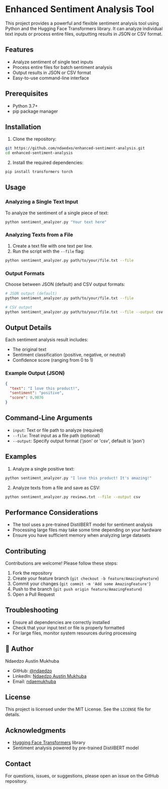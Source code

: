 # Enhanced Sentiment Analysis Tool

This project provides a powerful and flexible sentiment analysis tool using Python and the Hugging Face Transformers library. It can analyze individual text inputs or process entire files, outputting results in JSON or CSV format.

## Features

- Analyze sentiment of single text inputs
- Process entire files for batch sentiment analysis
- Output results in JSON or CSV format
- Easy-to-use command-line interface

## Prerequisites

- Python 3.7+
- pip package manager

## Installation

1. Clone the repository:
```bash
git https://github.com/ndaedxo/enhanced-sentiment-analysis.git
cd enhanced-sentiment-analysis
```

2. Install the required dependencies:
```bash
pip install transformers torch
```

## Usage

### Analyzing a Single Text Input

To analyze the sentiment of a single piece of text:

```bash
python sentiment_analyzer.py "Your text here"
```

### Analyzing Texts from a File

1. Create a text file with one text per line.
2. Run the script with the `--file` flag:

```bash
python sentiment_analyzer.py path/to/your/file.txt --file
```

### Output Formats

Choose between JSON (default) and CSV output formats:

```bash
# JSON output (default)
python sentiment_analyzer.py path/to/your/file.txt --file

# CSV output
python sentiment_analyzer.py path/to/your/file.txt --file --output csv
```

## Output Details

Each sentiment analysis result includes:
- The original text
- Sentiment classification (positive, negative, or neutral)
- Confidence score (ranging from 0 to 1)

### Example Output (JSON)
```json
{
  "text": "I love this product!",
  "sentiment": "positive",
  "score": 0.9876
}
```

## Command-Line Arguments

- `input`: Text or file path to analyze (required)
- `--file`: Treat input as a file path (optional)
- `--output`: Specify output format ('json' or 'csv', default is 'json')

## Examples

1. Analyze a single positive text:
```bash
python sentiment_analyzer.py "I love this product! It's amazing!"
```

2. Analyze texts from a file and save as CSV:
```bash
python sentiment_analyzer.py reviews.txt --file --output csv
```

## Performance Considerations

- The tool uses a pre-trained DistilBERT model for sentiment analysis
- Processing large files may take some time depending on your hardware
- Ensure you have sufficient memory when analyzing large datasets

## Contributing

Contributions are welcome! Please follow these steps:

1. Fork the repository
2. Create your feature branch (`git checkout -b feature/AmazingFeature`)
3. Commit your changes (`git commit -m 'Add some AmazingFeature'`)
4. Push to the branch (`git push origin feature/AmazingFeature`)
5. Open a Pull Request

## Troubleshooting

- Ensure all dependencies are correctly installed
- Check that your input text or file is properly formatted
- For large files, monitor system resources during processing

## 👤 Author

Ndaedzo Austin Mukhuba
- GitHub: [@ndaedzo](https://github.com/ndaedxo)
- LinkedIn: [Ndaedzo Austin Mukhuba](https://linkedin.com/in/ndaedzo-mukhuba-71759033b)
- Email: [ndaemukhuba](ndaemukhuba@gmail.com)

## License

This project is licensed under the MIT License. See the `LICENSE` file for details.

## Acknowledgments

- [Hugging Face Transformers](https://github.com/huggingface/transformers) library
- Sentiment analysis powered by pre-trained DistilBERT model

## Contact

For questions, issues, or suggestions, please open an issue on the GitHub repository.
